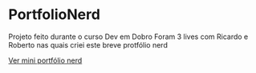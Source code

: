 # PortfolioNerd
 Projeto feito durante o curso Dev em Dobro
Foram 3 lives com Ricardo e Roberto nas quais criei este breve protfólio nerd

<a href="https://claraaps.github.io/PortfolioNerd/" target="_blank">Ver mini portfólio nerd</a>
